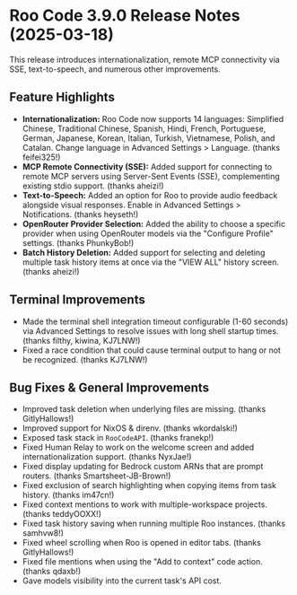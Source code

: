# Roo Code 3.9.0 Release Notes (2025-03-18)

This release introduces internationalization, remote MCP connectivity via SSE, text-to-speech, and numerous other improvements.

## Feature Highlights

*   **Internationalization:** Roo Code now supports 14 languages: Simplified Chinese, Traditional Chinese, Spanish, Hindi, French, Portuguese, German, Japanese, Korean, Italian, Turkish, Vietnamese, Polish, and Catalan. Change language in Advanced Settings > Language. (thanks feifei325!)
*   **MCP Remote Connectivity (SSE):** Added support for connecting to remote MCP servers using Server-Sent Events (SSE), complementing existing stdio support. (thanks aheizi!)
*   **Text-to-Speech:** Added an option for Roo to provide audio feedback alongside visual responses. Enable in Advanced Settings > Notifications. (thanks heyseth!)
*   **OpenRouter Provider Selection:** Added the ability to choose a specific provider when using OpenRouter models via the "Configure Profile" settings. (thanks PhunkyBob!)
*   **Batch History Deletion:** Added support for selecting and deleting multiple task history items at once via the "VIEW ALL" history screen. (thanks aheizi!)

## Terminal Improvements

*   Made the terminal shell integration timeout configurable (1-60 seconds) via Advanced Settings to resolve issues with long shell startup times. (thanks filthy, kiwina, KJ7LNW!)
*   Fixed a race condition that could cause terminal output to hang or not be recognized. (thanks KJ7LNW!)

## Bug Fixes & General Improvements

*   Improved task deletion when underlying files are missing. (thanks GitlyHallows!)
*   Improved support for NixOS & direnv. (thanks wkordalski!)
*   Exposed task stack in `RooCodeAPI`. (thanks franekp!)
*   Fixed Human Relay to work on the welcome screen and added internationalization support. (thanks NyxJae!)
*   Fixed display updating for Bedrock custom ARNs that are prompt routers. (thanks Smartsheet-JB-Brown!)
*   Fixed exclusion of search highlighting when copying items from task history. (thanks im47cn!)
*   Fixed context mentions to work with multiple-workspace projects. (thanks teddyOOXX!)
*   Fixed task history saving when running multiple Roo instances. (thanks samhvw8!)
*   Fixed wheel scrolling when Roo is opened in editor tabs. (thanks GitlyHallows!)
*   Fixed file mentions when using the "Add to context" code action. (thanks qdaxb!)
*   Gave models visibility into the current task's API cost.